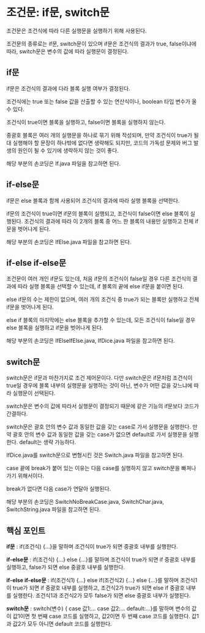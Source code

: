 # 조건문: if문, switch문
조건문은 조건식에 따라 다른 실행문을 실행하기 위해 사용된다.

조건문의 종류로는 if문, switch문이 있으며 if문은 조건식의 결과가 true, false이냐에 따라, switch문은 변수의 값에 따라 실행문이 결정된다.

## if문
if문은 조건식의 결과에 다라 블록 실행 여부가 결정된다.

조건식에는 true 또는 false 값을 산출할 수 있는 연산식이나, boolean 타입 변수가 올 수 있다.

조건식이 true이면 블록을 실행하고, false이면 블록을 실행하지 않는다.

중괄호 블록은 여러 개의 실행문을 하나로 묶기 위해 작성되며, 만약 조건식이 true가 될 대 실행해야 할 문장이 하나밖에 없다면 생략해도 되지만, 코드의 가독성 문제와 버그 발생의 원인이 될 수 있기에 생략하지 않는 것이 좋다.

해당 부분의 손코딩은 If.java 파일을 참고하면 된다.

## if-else문
if문은 else 블록과 함께 사용되어 조건식의 결과에 따라 실행 블록을 선택한다.

if문의 조건식이 true이면 if문의 블록이 실행되고, 조건식이 false이면 else 블록이 실행된다. 조건식의 결과에 따라 이 2개의 블록 중 어느 한 블록의 내용만 실행하고 전체 if문을 벗어나게 된다.

해당 부분의 손코딩은 IfElse.java 파일을 참고하면 된다.

## if-else if-else문
조건문이 여러 개인 if문도 있는데, 처음 if문의 조건식이 false일 경우 다른 조건식의 결과에 따라 실행 블록을 선택할 수 있는데, if 블록의 끝에 else if문을 붙이면 된다.

else if문의 수는 제한이 없으며, 여러 개의 조건식 중 true가 되는 블록만 실행하고 전체 if문을 벗어나게 된다.

else if 블록의 마지막에는 else 블록을 추가할 수 있는데, 모든 조건식이 false일 경우 else 블록을 실행하고 if문을 벗어나게 된다.

해당 부분의 손코딩은 IfElseIfElse.java, IfDice.java 파일을 참고하면 된다.

## switch문
switch문은 if문과 마찬가지로 조건 제어문이다. 다만 switch문은 if문처럼 조건식이 true일 경우에 블록 내부의 실행문을 실행하는 것이 아닌, 변수가 어떤 값을 갖느냐에 따라 실행문이 선택된다.

switch문은 변수의 값에 따라서 실행문이 결정되기 때문에 같은 기능의 if문보다 코드가 간결하다.

switch문은 괄호 안의 변수 값과 동일한 값을 갖는 case로 가서 실행문을 실행한다. 만약 괄호 안의 변수 값과 동일한 값을 갖는 case가 없으면 default로 가서 실행문을 실행한다. default는 생략 가능하다.

IfDice.java를 switch문으로 변형시킨 것은 Switch.java 파일을 참고하면 된다.

case 끝에 break가 붙어 있는 이유는 다음 case를 실행하지 않고 switch문을 빠져나가기 위해서이다.

break가 없다면 다음 case가 연달아 실행된다.

해당 부분의 손코딩은 SwitchNoBreakCase.java, SwitchChar.java, SwitchString.java 파일을 참고하면 된다.

## 핵심 포인트
**if문** : if(조건식) {...}을 말하며 조건식이 true가 되면 중괄호 내부를 실행한다.

**if-else문** : if(조건식) {...} else {...}를 말하며 조건식이 true가 되면 if 중괄호 내부를 실행하고, false가 되면 else 중괄호 내부를 실행한다.

**if-else if-else문** : if(조건식1) {...} else if(조건식2) {...} else {...}를 말하며 조건식1이 true가 되면 if 중괄호 내부를 실행하고, 조건식2가 true가 되면 else if 중괄호 내부를 실행한다. 조건식1과 조건식2가 모두 false가 되면 else 중괄호 내부가 실행된다.

**switch문** : switch(변수) { case 값1:... case 값2:... default:...}를 말하며 변수의 값이 값1이면 첫 번째 case 코드를 실행하고, 값2이면 두 번째 case 코드를 실행한다. 값1과 값2가 모두 아니면 default 코드를 실행한다.
